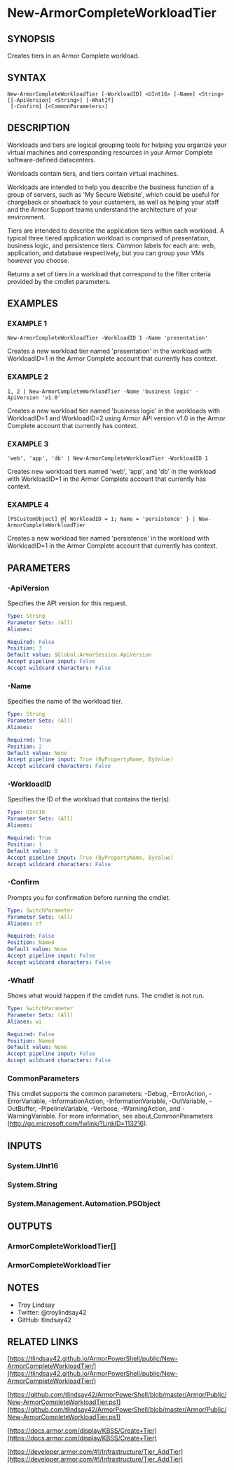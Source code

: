 # New-ArmorCompleteWorkloadTier

## SYNOPSIS
Creates tiers in an Armor Complete workload.

## SYNTAX

```
New-ArmorCompleteWorkloadTier [-WorkloadID] <UInt16> [-Name] <String> [[-ApiVersion] <String>] [-WhatIf]
 [-Confirm] [<CommonParameters>]
```

## DESCRIPTION
Workloads and tiers are logical grouping tools for helping you organize your
virtual machines and corresponding resources in your Armor Complete
software-defined datacenters.

Workloads contain tiers, and tiers contain virtual machines.

Workloads are intended to help you describe the business function of a group of
servers, such as 'My Secure Website', which could be useful for chargeback or
showback to your customers, as well as helping your staff and the Armor Support
teams understand the architecture of your environment.

Tiers are intended to describe the application tiers within each workload. 
A
typical three tiered application workload is comprised of presentation,
business logic, and persistence tiers. 
Common labels for each are: web,
application, and database respectively, but you can group your VMs however you
choose.

Returns a set of tiers in a workload that correspond to the filter criteria
provided by the cmdlet parameters.

## EXAMPLES

### EXAMPLE 1
```
New-ArmorCompleteWorkloadTier -WorkloadID 1 -Name 'presentation'
```

Creates a new workload tier named 'presentation' in the workload with WorkloadID=1
in the Armor Complete account that currently has context.

### EXAMPLE 2
```
1, 2 | New-ArmorCompleteWorkloadTier -Name 'business logic' -ApiVersion 'v1.0'
```

Creates a new workload tier named 'business logic' in the workloads with
WorkloadID=1 and WorkloadID=2 using Armor API version v1.0 in the Armor
Complete account that currently has context.

### EXAMPLE 3
```
'web', 'app', 'db' | New-ArmorCompleteWorkloadTier -WorkloadID 1
```

Creates new workload tiers named 'web', 'app', and 'db' in the workload with
WorkloadID=1 in the Armor Complete account that currently has context.

### EXAMPLE 4
```
[PSCustomObject] @{ WorkloadID = 1; Name = 'persistence' } | New-ArmorCompleteWorkloadTier
```

Creates a new workload tier named 'persistence' in the workload with
WorkloadID=1 in the Armor Complete account that currently has context.

## PARAMETERS

### -ApiVersion
Specifies the API version for this request.

```yaml
Type: String
Parameter Sets: (All)
Aliases:

Required: False
Position: 3
Default value: $Global:ArmorSession.ApiVersion
Accept pipeline input: False
Accept wildcard characters: False
```

### -Name
Specifies the name of the workload tier.

```yaml
Type: String
Parameter Sets: (All)
Aliases:

Required: True
Position: 2
Default value: None
Accept pipeline input: True (ByPropertyName, ByValue)
Accept wildcard characters: False
```

### -WorkloadID
Specifies the ID of the workload that contains the tier(s).

```yaml
Type: UInt16
Parameter Sets: (All)
Aliases:

Required: True
Position: 1
Default value: 0
Accept pipeline input: True (ByPropertyName, ByValue)
Accept wildcard characters: False
```

### -Confirm
Prompts you for confirmation before running the cmdlet.

```yaml
Type: SwitchParameter
Parameter Sets: (All)
Aliases: cf

Required: False
Position: Named
Default value: None
Accept pipeline input: False
Accept wildcard characters: False
```

### -WhatIf
Shows what would happen if the cmdlet runs.
The cmdlet is not run.

```yaml
Type: SwitchParameter
Parameter Sets: (All)
Aliases: wi

Required: False
Position: Named
Default value: None
Accept pipeline input: False
Accept wildcard characters: False
```

### CommonParameters
This cmdlet supports the common parameters: -Debug, -ErrorAction, -ErrorVariable, -InformationAction, -InformationVariable, -OutVariable, -OutBuffer, -PipelineVariable, -Verbose, -WarningAction, and -WarningVariable.
For more information, see about_CommonParameters (http://go.microsoft.com/fwlink/?LinkID=113216).

## INPUTS

### System.UInt16

### System.String

### System.Management.Automation.PSObject

## OUTPUTS

### ArmorCompleteWorkloadTier[]

### ArmorCompleteWorkloadTier

## NOTES
- Troy Lindsay
- Twitter: @troylindsay42
- GitHub: tlindsay42

## RELATED LINKS

[https://tlindsay42.github.io/ArmorPowerShell/public/New-ArmorCompleteWorkloadTier/](https://tlindsay42.github.io/ArmorPowerShell/public/New-ArmorCompleteWorkloadTier/)

[https://github.com/tlindsay42/ArmorPowerShell/blob/master/Armor/Public/New-ArmorCompleteWorkloadTier.ps1](https://github.com/tlindsay42/ArmorPowerShell/blob/master/Armor/Public/New-ArmorCompleteWorkloadTier.ps1)

[https://docs.armor.com/display/KBSS/Create+Tier](https://docs.armor.com/display/KBSS/Create+Tier)

[https://developer.armor.com/#!/Infrastructure/Tier_AddTier](https://developer.armor.com/#!/Infrastructure/Tier_AddTier)

